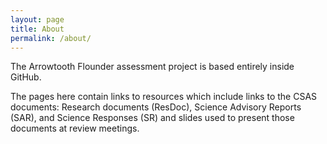 ```yaml
---
layout: page
title: About
permalink: /about/
---
```


The Arrowtooth Flounder assessment project is based entirely inside GitHub.

The pages here contain links to resources which include links to the CSAS documents: Research documents (ResDoc), Science Advisory Reports (SAR), and Science Responses (SR) and slides used to present those documents at review meetings.
